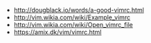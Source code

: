 - http://dougblack.io/words/a-good-vimrc.html
- http://vim.wikia.com/wiki/Example_vimrc
- http://vim.wikia.com/wiki/Open_vimrc_file
- https://amix.dk/vim/vimrc.html
